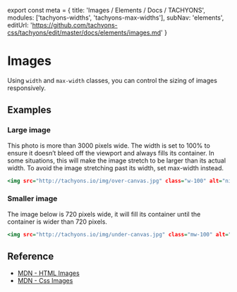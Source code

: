 export const meta = {
  title: 'Images / Elements / Docs / TACHYONS',
  modules: ['tachyons-widths', 'tachyons-max-widths'],
  subNav: 'elements',
  editUrl: 'https://github.com/tachyons-css/tachyons/edit/master/docs/elements/images.md'
}

# Images

Using `width` and `max-width` classes, you can control the sizing of images responsively.

## Examples

### Large image

This photo is more than 3000 pixels wide.
The width is set to 100% to ensure it doesn’t bleed off the viewport and always fills its container.
In some situations, this will make the image stretch to be larger than its actual width.
To avoid the image stretching past its width, set max-width instead.

```.html
<img src="http://tachyons.io/img/over-canvas.jpg" class="w-100" alt="night sky over land">
```

### Smaller image

The image below is 720 pixels wide, it will fill its container until the container is wider than 720 pixels.

```.html
<img src="http://tachyons.io/img/under-canvas.jpg" class="mw-100" alt="night sky over water">
```

## Reference

- [MDN - HTML Images](https://developer.mozilla.org/en-US/docs/Web/HTML/Element/img)
- [MDN - Css Images](https://developer.mozilla.org/en-US/docs/Web/CSS/image)
